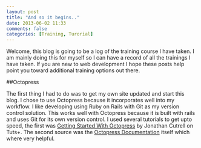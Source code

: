 ```yaml
---
layout: post
title: "And so it begins.."
date: 2013-06-02 11:33
comments: false
categories: [Training, Turorial] 
---
```


Welcome, this blog is going to be a log of the training course I have taken.
I am mainly doing this for myself so I can have a record of all the trainings I have taken.
If you are new to web development I hope these posts help point you toward additional training options out there.

<!-- more -->

##Octopress

The first thing I had to do was to get my own site updated and start this blog.
I chose to use Octopress because it incorporates well into my workflow.
I like developing using Ruby on Rails with Git as my version control solution.
This works well with Octopress because it is built with rails and uses Git for its own version control.
I used several tutorials to get upto speed, the first was [Getting Started With Octopress](http://hub.tutsplus.com/tutorials/getting-started-with-octopress--webdesign-11442)
by Jonathan Cutrell on Tuts+.
The second source was the [Octopress Documentation](http://octopress.org/docs) itself which where very helpful.

